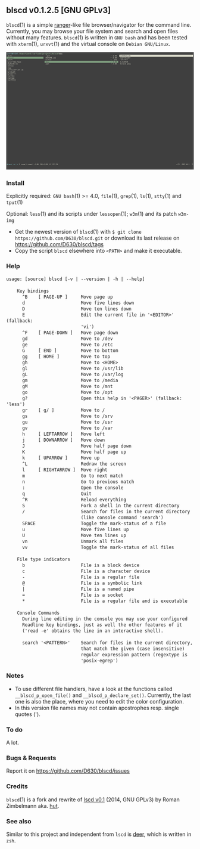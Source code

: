 ## blscd v0.1.2.5 [GNU GPLv3]

`blscd`(1) is a simple [ranger](http://ranger.nongnu.org/)-like file browser/navigator for the command line. Currently, you may browse your file system and search and open files without many features. `blscd`(1) is written in `GNU bash` and has been tested with `xterm`(1), `urxvt`(1) and the virtual console on `Debian GNU/Linux`.

![](https://raw.githubusercontent.com/D630/blscd/master/doc/blscd.png)

### Install

Explicitly required: `GNU bash`(1) >= 4.0, `file`(1), `grep`(1), `ls`(1), `stty`(1) and `tput`(1)

Optional: `less`(1) and its scripts under `lessopen`(1); `w3m`(1) and its patch `w3m-img`

* Get the newest version of `blscd`(1) with `$ git clone https://github.com/D630/blscd.git` or
  download its last release on https://github.com/D630/blscd/tags
* Copy the script `blscd` elsewhere into `<PATH>` and make it executable.

### Help

```
usage: [source] blscd [-v | --version | -h | --help]

    Key bindings
      ^B    [ PAGE-UP ]     Move page up
      d                     Move five lines down
      D                     Move ten lines down
      E                     Edit the current file in '<EDITOR>' (fallback:
                            'vi')
      ^F    [ PAGE-DOWN ]   Move page down
      gd                    Move to /dev
      ge                    Move to /etc
      G     [ END ]         Move to bottom
      gg    [ HOME ]        Move to top
      gh                    Move to <HOME>
      gl                    Move to /usr/lib
      gL                    Move to /var/log
      gm                    Move to /media
      gM                    Move to /mnt
      go                    Move to /opt
      g?                    Open this help in '<PAGER>' (fallback: 'less')
      gr    [ g/ ]          Move to /
      gs                    Move to /srv
      gu                    Move to /usr
      gv                    Move to /var
      h     [ LEFTARROW ]   Move left
      j     [ DOWNARROW ]   Move down
      J                     Move half page down
      K                     Move half page up
      k     [ UPARROW ]     Move up
      ^L                    Redraw the screen
      l     [ RIGHTARROW ]  Move right
      m                     Go to next match
      n                     Go to previous match
      :                     Open the console
      q                     Quit
      ^R                    Reload everything
      S                     Fork a shell in the current directory
      /                     Search for files in the current directory
                            (like console command 'search')
      SPACE                 Toggle the mark-status of a file
      u                     Move five lines up
      U                     Move ten lines up
      vn                    Unmark all files
      vv                    Toggle the mark-status of all files

    File type indicators
      b                     File is a block device
      c                     File is a character device
      -                     File is a regular file
      @                     File is a symbolic link
      |                     File is a named pipe
      =                     File is a socket
      *                     File is a regular file and is executable

    Console Commands
      During line editing in the console you may use your configured
      Readline key bindings, just as well the other features of it
      ('read -e' obtains the line in an interactive shell).

      search '<PATTERN>'    Search for files in the current directory,
                            that match the given (case insensitive)
                            regular expression pattern (regextype is
                            'posix-egrep')
```

### Notes

- To use different file handlers, have a look at the functions called `__blscd_p_open_file()` and `__blscd_p_declare_set()`. Currently, the last one is also the place, where you need to edit the color configuration.
- In this version file names may not contain apostrophes resp. single quotes (').

### To do

A lot.

### Bugs & Requests

Report it on https://github.com/D630/blscd/issues

### Credits

`blscd`(1) is a fork and rewrite of [lscd v0.1](https://github.com/hut/lscd/blob/989cb7e045a4e5e879db9af0f7f7c721d8a93acc/lscd) (2014, GNU GPLv3) by Roman Zimbelmann aka. [hut](https://github.com/hut).

### See also

Similar to this project and independent from `lscd` is [deer](https://github.com/vifon/deer), which is written in `zsh`.
